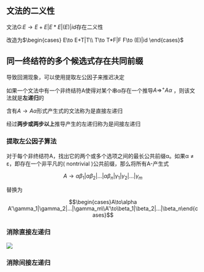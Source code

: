 ## 文法的二义性

文法G:$E\to E+E|E*E|(E)|id$存在二义性

改造为$\begin{cases}
    E\to E+T|T\\
    T\to T*F|F
    F\to (E)|id
\end{cases}$

## 同一终结符的多个候选式存在共同前缀

导致回溯现象，可以使用提取左公因子来推迟决定

如果一个文法中有一个非终结符A使得对某个串α存在一个推导$A\Rightarrow^+Aα$ ，则该文法就是**左递归**的

含有$A→Aα$形式产生式的文法称为是直接左递归

经过**两步或两步以上**推导产生的左递归称为是间接左递归

### 提取左公因子算法

对于每个非终结符A，找出它的两个或多个选项之间的最长公共前缀α。如果α ≠ ε，即存在一个非平凡的( nontrivial )公共前缀，那么将所有A-产生式

$$A\to \alpha \beta_1|\alpha\beta_2|...|\alpha\beta_n|\gamma_1|\gamma_2|...|\gamma_m$$

替换为

$$\begin{cases}A\to\alpha A'\gamma_1|\gamma_2|...|\gamma_m\\A'\to\beta_1|\beta_2|...|\beta_n\end{cases}$$

### 消除直接左递归

![](https://github.com/DINOREXNB/dinorexnb.github.io/blob/main/docs/images/compile2-1.png?raw=true)

### 消除间接左递归

